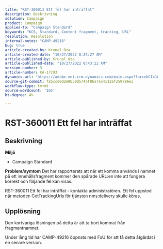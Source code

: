 ```yaml
---
title: "RST-360011 Ett fel har inträffat"
description: Beskrivning
solution: Campaign
product: Campaign
applies-to: "Campaign Standard"
keywords: "KCS, Standard, Content fragment, tracking, URL"
resolution: Resolution
internal-notes: "CAMP-49216"
bug: true
article-created-by: Krunal Oza
article-created-date: "10/27/2022 8:24:27 AM"
article-published-by: Krunal Oza
article-published-date: "10/27/2022 8:43:22 AM"
version-number: 3
article-number: KA-17293
dynamics-url: "https://adobe-ent.crm.dynamics.com/main.aspx?forceUCI=1&pagetype=entityrecord&etn=knowledgearticle&id=ef138cc4-d055-ed11-bba2-6045bd006c82"
source-git-commit: f2bcce0d2e0650d574af86a7aa4112ef259786e1
workflow-type: tm+mt
source-wordcount: '105'
ht-degree: 4%

---
```


# RST-360011 Ett fel har inträffat

## Beskrivning

<b>Miljö</b>
- Campaign Standard



<b>Problem/symtom</b>
Det har rapporterats att när ett komma används i namnet på ett innehållsfragment kommer den spårade URL:en inte att fungera korrekt och följande fel kan visas.

RST-360011 Ett fel har inträffat - kontakta administratören.
Ett fel uppstod när metoden GetTrackingUrls för tjänsten nms:delivery skulle köras.






## Upplösning


Den kortvariga lösningen på detta är att ta bort kommat från fragmentnamnet.

Under lång tid har CAMP-49216 öppnats med FoU för att få detta åtgärdat i en senare version.
